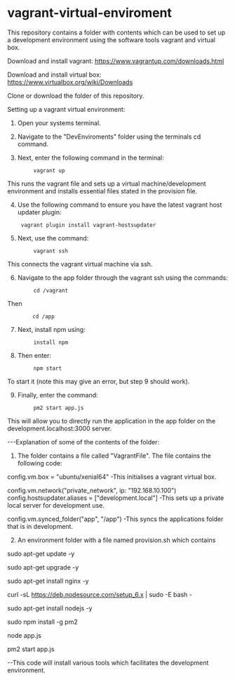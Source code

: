 # vagrant-virtual-enviroment

This repository contains a folder with contents which can be used to set up a development environment using the software tools vagrant and virtual box.


Download and install vagrant:
https://www.vagrantup.com/downloads.html

Download and install virtual box:
https://www.virtualbox.org/wiki/Downloads

Clone or download the folder of this repository.


Setting up a vagrant virtual environment:

1) Open your systems terminal.

2) Navigate to the "DevEnviroments" folder using the terminals cd command.

3) Next, enter the following command in the terminal: 
		
			vagrant up

This runs the vagrant file and sets up a virtual machine/development environment and installs essential files stated in the provision file.

4) Use the following command to ensure you have the latest vagrant host updater plugin:
		
		vagrant plugin install vagrant-hostsupdater 

5) Next, use the command:
			
			vagrant ssh

This connects the vagrant virtual machine via ssh.

6) Navigate to the app folder through the vagrant ssh using the commands:

			cd /vagrant
Then

			cd /app
			
7) Next, install npm using:

			install npm
8) Then enter:

			npm start
To start it (note this may give an error, but step 9 should work).

9) Finally, enter the command:

			pm2 start app.js
			
This will allow you to directly run the application in the app folder on the development.localhost:3000 server.




---Explanation of some of the contents of the folder:
1) The folder contains a file called "VagrantFile".
The file contains the following code:

config.vm.box = "ubuntu/xenial64"
-This initialises a vagrant virtual box.

 
config.vm.network("private_network", ip: "192.168.10.100")
config.hostsupdater.aliases = ["development.local"]
-This sets up a private local server for development use. 

config.vm.synced_folder("app", "/app")
-This syncs the applications folder that is in development.


2) An environment folder with a file named provision.sh which contains

sudo apt-get update -y

sudo apt-get upgrade -y

sudo apt-get install nginx -y

curl -sL https://deb.nodesource.com/setup_6.x | sudo -E bash -

sudo apt-get install nodejs -y

sudo npm install -g pm2

node app.js

pm2 start app.js

--This code will install various tools which facilitates the development environment.

